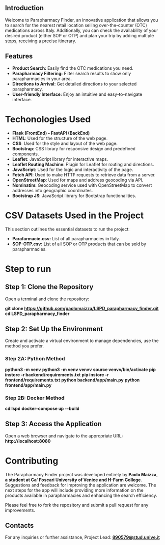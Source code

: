 ## Introduction

Welcome to Parapharmacy Finder, an innovative application that allows you to search for the nearest retail location selling over-the-counter (OTC) medications across Italy. Additionally, you can check the availability of your desired product (either SOP or OTP) and plan your trip by adding multiple stops, receiving a precise itinerary.

## Features

- **Product Search:** Easily find the OTC medications you need.
- **Parapharmacy Filtering:** Filter search results to show only parapharmacies in your area.
- **Directions to Arrival:** Get detailed directions to your selected parapharmacy.
- **User-friendly Interface:** Enjoy an intuitive and easy-to-navigate interface.

# Techonologies Used 
- **Flask (FrontEnd) - FastAPI (BackEnd)**
- **HTML**: Used for the structure of the web page.
- **CSS**: Used for the style and layout of the web page.
- **Bootstrap**: CSS library for responsive design and predefined components.
- **Leaflet**: JavaScript library for interactive maps.
- **Leaflet Routing Machine**: Plugin for Leaflet for routing and directions.
- **JavaScript**: Used for the logic and interactivity of the page.
- **Fetch API**: Used to make HTTP requests to retrieve data from a server.
- **OpenStreetMap**: Used for maps and address geocoding via API.
- **Nominatim**: Geocoding service used with OpenStreetMap to convert addresses into geographic coordinates.
- **Bootstrap JS**: JavaScript library for Bootstrap functionalities.

# CSV Datasets Used in the Project

This section outlines the essential datasets to run the project:

- **Parafarmacie.csv:** List of all parapharmacies in Italy.
- **SOP-OTP.csv:** List of all SOP or OTP products that can be sold by parapharmacies.


# Step to run 

## Step 1: Clone the Repository
Open a terminal and clone the repository:

**git clone https://github.com/paolomaizza/LSPD_parapharmacy_finder.git**
**cd LSPD_parapharmacy_finder**

## Step 2: Set Up the Environment
Create and activate a virtual environment to manage dependencies, use the method you prefer.

### Step 2A:  Python Method 

**python3 -m venv**
**python3 -m venv venvv** 
**source venvv/bin/activate**
**pip instore -r backend/requirements.txt**
**pip instore -r frontend/requirements.txt**
**python backend/app/main.py**
**python frontend/app/main.py**

### Step 2B:  Docker Method 

**cd lspd**
**docker-compose up --build**

## Step 3: Access the Application
Open a web browser and navigate to the appropriate URL: **http://localhost:8080**

# Contributing

The Parapharmacy Finder project was developed entirely by **Paolo Maizza, a student at Ca' Foscari University of Venice and H-Farm College**. Suggestions and feedback for improving the application are welcome. The next steps for the app will include providing more information on the products available in parapharmacies and enhancing the search efficiency.

Please feel free to fork the repository and submit a pull request for any improvements. 

 
## Contacts 
For any inquiries or further assistance, Project Lead: **890579@stud.unive.it**
